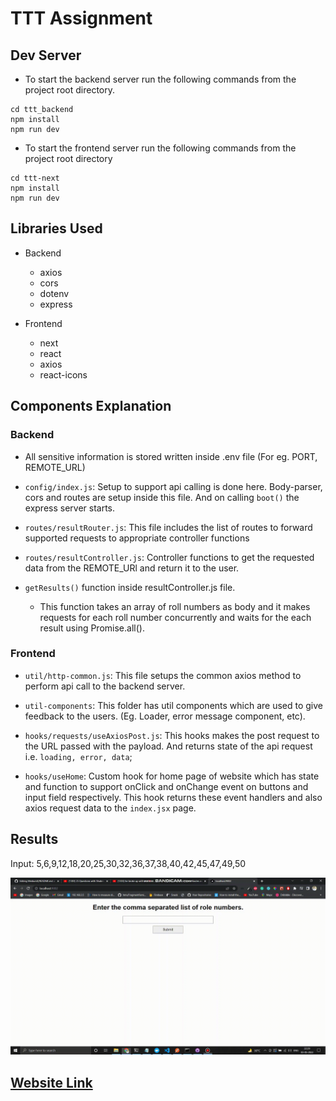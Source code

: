# TTT Assignment

## Dev Server

- To start the backend server run the following commands from the project root directory.

```
cd ttt_backend
npm install
npm run dev
```

- To start the frontend server run the following commands from the project root directory

```
cd ttt-next
npm install
npm run dev
```

## Libraries Used

- Backend

  - axios
  - cors
  - dotenv
  - express

- Frontend
  - next
  - react
  - axios
  - react-icons

## Components Explanation

### Backend

- All sensitive information is stored written inside .env file (For eg. PORT, REMOTE_URL)

- `config/index.js`: Setup to support api calling is done here. Body-parser, cors and routes are setup inside this file. And on calling `boot()` the express server starts.

- `routes/resultRouter.js`: This file includes the list of routes to forward supported requests to appropriate controller functions

- `routes/resultController.js`: Controller functions to get the requested data from the REMOTE_URl and return it to the user.

- `getResults()` function inside resultController.js file.
  - This function takes an array of roll numbers as body and it makes requests for each roll number concurrently and waits for the each result using Promise.all().

### Frontend

- `util/http-common.js`: This file setups the common axios method to perform api call to the backend server.

- `util-components`: This folder has util components which are used to give feedback to the users. (Eg. Loader, error message component, etc).

- `hooks/requests/useAxiosPost.js`: This hooks makes the post request to the URL passed with the payload. And returns state of the api request i.e. `loading, error, data`;

- `hooks/useHome`: Custom hook for home page of website which has state and function to support onClick and onChange event on buttons and input field respectively. This hook returns these event handlers and also axios request data to the `index.jsx` page.

## Results

Input: 5,6,9,12,18,20,25,30,32,36,37,38,40,42,45,47,49,50

![Output](./assets/output.gif)

## [Website Link](https://ttt-assignment.vercel.app/)
